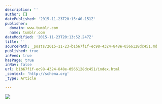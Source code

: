 ```yaml
---
description: ''
author: []
datePublished: '2015-11-23T20:15:40.151Z'
publisher:
  domain: www.tumblr.com
  name: tumblr.com
dateModified: '2015-11-23T20:13:52.247Z'
title: ''
sourcePath: _posts/2015-11-23-b1b67f1f-ec98-4324-848e-0566128dc451.md
published: true
inFeed: true
hasPage: true
inNav: false
url: b1b67f1f-ec98-4324-848e-0566128dc451/index.html
_context: 'http://schema.org'
_type: Article

---
```

![](https://40.media.tumblr.com/acef2e66399c0629fce3d7ecb7918932/tumblr_nnb4aoLvEQ1u5h7bao1_500.jpg)